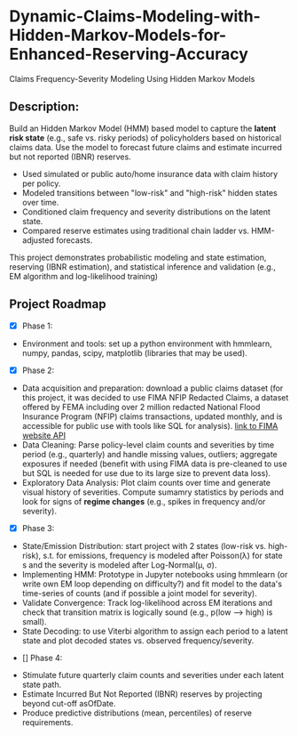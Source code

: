 # Dynamic-Claims-Modeling-with-Hidden-Markov-Models-for-Enhanced-Reserving-Accuracy
Claims Frequency-Severity Modeling Using Hidden Markov Models

## Description:
Build an Hidden Markov Model (HMM) based model to capture the **latent risk state** (e.g., safe vs. risky periods) of policyholders based on historical claims data. Use the model to forecast future claims and estimate incurred but not reported (IBNR) reserves.
* Used simulated or public auto/home insurance data with claim history per policy.
* Modeled transitions between "low-risk" and "high-risk" hidden states over time.
* Conditioned claim frequency and severity distributions on the latent state.
* Compared reserve estimates using traditional chain ladder vs. HMM-adjusted forecasts.

This project demonstrates probabilistic modeling and state estimation, reserving (IBNR estimation), and statistical inference and validation (e.g., EM algorithm and log-likelihood training)

## Project Roadmap
- [X] Phase 1:
* Environment and tools: set up a python environment with hmmlearn, numpy, pandas, scipy, matplotlib (libraries that may be used).
- [X] Phase 2:
* Data acquisition and preparation: download a public claims dataset (for this project, it was decided to use FIMA NFIP Redacted Claims, a dataset offered by FEMA including over 2 million redacted National Flood Insurance Program (NFIP) claims transactions, updated monthly, and is accessible for public use with tools like SQL for analysis).
[link to FIMA website API](https://www.fema.gov/openfema-data-page/fima-nfip-redacted-claims-v2)
* Data Cleaning: Parse policy-level claim counts and severities by time period (e.g., quarterly) and handle missing values, outliers; aggregate exposures if needed (benefit with using FIMA data is pre-cleaned to use but SQL is needed for use due to its large size to prevent data loss).
* Exploratory Data Analysis: Plot claim counts over time and generate visual history of severities. Compute sumamry statistics by periods and look for signs of **regime changes** (e.g., spikes in frequency and/or severity).
- [X] Phase 3:
* State/Emission Distribution: start project with 2 states (low-risk vs. high-risk), s.t. for emissions, frequency is modeled after Poisson(λ) for state s and the severity is modeled after Log-Normal(μ, σ).
* Implementing HMM: Prototype in Jupyter notebooks using hmmlearn (or write own EM loop depending on difficulty?) and fit model to the data's time-series of counts (and if possible a joint model for severity).
* Validate Convergence: Track log-likelihood across EM iterations and check that transition matrix is logically sound (e.g., p(low --> high) is small).
* State Decoding: to use Viterbi algorithm to assign each period to a latent state and plot decoded states vs. observed frequency/severity.
- [] Phase 4:
* Stimulate future quarterly claim counts and severities under each latent state path.
* Estimate Incurred But Not Reported (IBNR) reserves by projecting beyond cut-off asOfDate.
* Produce predictive distributions (mean, percentiles) of reserve requirements.

